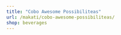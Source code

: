 ```yaml
---
title: "Cobo Awesome Possibiliteas"
url: /makati/cobo-awesome-possibiliteas/
shop: beverages
---
```

